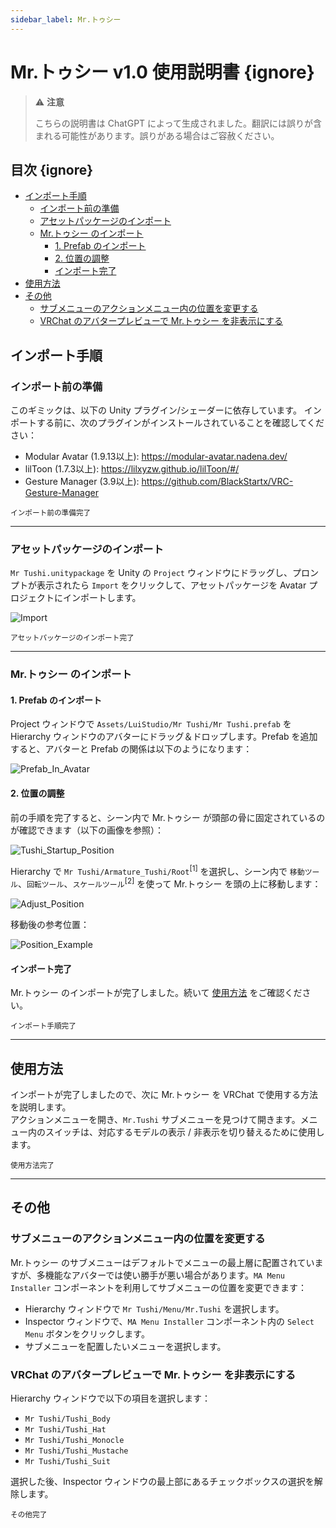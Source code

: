 ```yaml
---
sidebar_label: Mr.トゥシー
---
```


# Mr.トゥシー v1.0 使用説明書 {ignore}

>:warning: **注意**
>
>こちらの説明書は ChatGPT によって生成されました。翻訳には誤りが含まれる可能性があります。誤りがある場合はご容赦ください。

## 目次 {ignore}

<!-- @import "[TOC]" {cmd="toc" depthFrom=1 depthTo=6 orderedList=false} -->

<!-- code_chunk_output -->

- [インポート手順](#インポート手順)
  - [インポート前の準備](#インポート前の準備)
  - [アセットパッケージのインポート](#アセットパッケージのインポート)
  - [Mr.トゥシー のインポート](#mrトゥシー-のインポート)
    - [1. Prefab のインポート](#1-prefab-のインポート)
    - [2. 位置の調整](#2-位置の調整)
    - [インポート完了](#インポート完了)
- [使用方法](#使用方法)
- [その他](#その他)
  - [サブメニューのアクションメニュー内の位置を変更する](#サブメニューのアクションメニュー内の位置を変更する)
  - [VRChat のアバタープレビューで Mr.トゥシー を非表示にする](#vrchat-のアバタープレビューで-mrトゥシー-を非表示にする)

<!-- /code_chunk_output -->


## インポート手順

### インポート前の準備

このギミックは、以下の Unity プラグイン/シェーダーに依存しています。 インポートする前に、次のプラグインがインストールされていることを確認してください：

- Modular Avatar (1.9.13以上): https://modular-avatar.nadena.dev/
- lilToon (1.7.3以上): https://lilxyzw.github.io/lilToon/#/
- Gesture Manager (3.9以上): https://github.com/BlackStartx/VRC-Gesture-Manager

<sub>インポート前の準備完了</sub>

---

### アセットパッケージのインポート

`Mr Tushi.unitypackage` を Unity の `Project` ウィンドウにドラッグし、プロンプトが表示されたら `Import` をクリックして、アセットパッケージを Avatar プロジェクトにインポートします。

![Import](./Assets/Import.webp)

<sub>アセットパッケージのインポート完了</sub>

---

### Mr.トゥシー のインポート

#### 1. Prefab のインポート

Project ウィンドウで `Assets/LuiStudio/Mr Tushi/Mr Tushi.prefab` を Hierarchy ウィンドウのアバターにドラッグ＆ドロップします。Prefab を追加すると、アバターと Prefab の関係は以下のようになります：

![Prefab_In_Avatar](./Assets/Prefab_In_Avatar.webp)

#### 2. 位置の調整

前の手順を完了すると、シーン内で Mr.トゥシー が頭部の骨に固定されているのが確認できます（以下の画像を参照）：

![Tushi_Startup_Position](./Assets/Tushi_Startup_Position.webp)

Hierarchy で `Mr Tushi/Armature_Tushi/Root`<sup>[1]</sup> を選択し、シーン内で `移動ツール`、`回転ツール`、`スケールツール`<sup>[2]</sup> を使って Mr.トゥシー を頭の上に移動します：

![Adjust_Position](./Assets/Adjust_Position.webp)

移動後の参考位置：

![Position_Example](./Assets/Position_Example.webp)

#### インポート完了

Mr.トゥシー のインポートが完了しました。続いて [使用方法](#使用方法) をご確認ください。

<sub>インポート手順完了</sub>

---

## 使用方法

インポートが完了しましたので、次に Mr.トゥシー を VRChat で使用する方法を説明します。  
アクションメニューを開き、`Mr.Tushi` サブメニューを見つけて開きます。メニュー内のスイッチは、対応するモデルの表示 / 非表示を切り替えるために使用します。

<sub>使用方法完了</sub>

---

## その他

### サブメニューのアクションメニュー内の位置を変更する  

Mr.トゥシー のサブメニューはデフォルトでメニューの最上層に配置されていますが、多機能なアバターでは使い勝手が悪い場合があります。`MA Menu Installer` コンポーネントを利用してサブメニューの位置を変更できます：  

- Hierarchy ウィンドウで `Mr Tushi/Menu/Mr.Tushi` を選択します。  
- Inspector ウィンドウで、`MA Menu Installer` コンポーネント内の `Select Menu` ボタンをクリックします。  
- サブメニューを配置したいメニューを選択します。

### VRChat のアバタープレビューで Mr.トゥシー を非表示にする  

Hierarchy ウィンドウで以下の項目を選択します：  

- `Mr Tushi/Tushi_Body`  
- `Mr Tushi/Tushi_Hat`  
- `Mr Tushi/Tushi_Monocle`  
- `Mr Tushi/Tushi_Mustache`  
- `Mr Tushi/Tushi_Suit`  

選択した後、Inspector ウィンドウの最上部にあるチェックボックスの選択を解除します。

<sub>その他完了</sub>